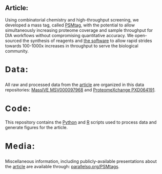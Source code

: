 ## Article:

Using combinatorial chemistry and high-throughput screening, we developed a mass tag, called [PSMtag](https://www.biorxiv.org/), with the potential to allow simultaneously increasing proteome coverage and sample throughput for DIA workflows without compromising quantitative accuracy. We open-sourced the synthesis of reagents and [the software](https://github.com/ParallelSquared/jmod/) to allow rapid strides towards 100-1000x increases in throughput to serve the biological community. 

<h2 style="letter-spacing: 2px; font-size: 26px;" id="data">

Data:

</h2>

All raw and processed data from the [article](https://www.biorxiv.org/) are organized in this data repositories: [MassIVE MSV000097968](http://massive.ucsd.edu/ProteoSAFe/status.jsp?task=4906b9cefe1c4aa29bfca03a27fb6a65) and [ProteomeXchange PXD064191](https://proteomecentral.proteomexchange.org/cgi/GetDataset?ID=PXD064191). 

<h2 style="letter-spacing: 2px; font-size: 26px;" id="code">
Code:
</h2>

This repository contains the [Python](https://github.com/ParallelSquared/tag/tree/main/code/Python) and [R](https://github.com/ParallelSquared/tag/tree/main/code/R) scripts used to process data and generate figures for the article.

<h2 style="letter-spacing: 2px; font-size: 26px;" id="media">

Media:

</h2>

Miscellaneous information, including publicly-available presentations about the [article](https://www.biorxiv.org/) are available through: [parallelsq.org/PSMtags](https://www.parallelsq.org/psmtags).